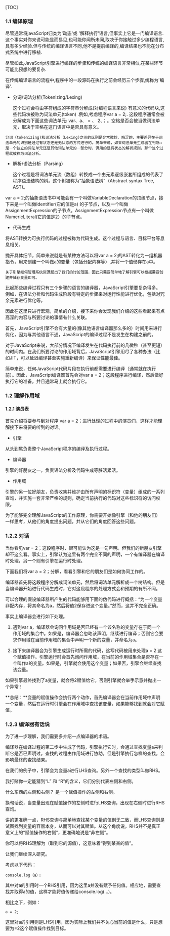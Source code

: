 
[TOC] 




### 1.1 编译原理

尽管通常将javaScript归类为'动态'或 '解释执行'语言,但事实上它是一门编译语言.这个事实对你来说可能显而易见,也可能你闻所未闻,取决于你接触过多少编程语言,具有多少经验.但与传统的编译语言不同,他不是提前编译的,编译结果也不能在分布式系统中进行移植.




尽管如此,JavaScript引擎进行编译的步骤和传统的编译语言非常相似,在某些环节可能比预想的要复杂. 




在传统编译语言的流程中,程序中的一段源码在执行之前会经历三个步骤,统称为'编译'.




- 分词/词法分析(Tokenizing/Lexing)

    这个过程会将由字符组成的字符串分解成(对编程语言来说) 有意义的代码块,这些代码块被称为词法单元(token) .例如,考虑程序var  a = 2;. 这段程序通常会被分解成为下面这些词法单元: var、a、 = 、 2、；。空格是否会被当做词法单元，取决于空格在这门语言中是否具有意义。





`分词（tokenizing)和词法分析（Lexing)之间的区别是非常微妙、晦涩的，主要差异在于词法单元的识别是通过有状态还是无状态的方式进行的。简单来说，如果词法单元生成器在判断a是一个独立的词法单元还是其他词法单元的一部分时，调用的是有状态的解析规则，那个这个过程就被称为词法分析。`




- 解析/语法分析（Parsing）

    这个过程是将词法单元流（数组）转换成一个由元素逐级嵌套所组成的代表了程序语法结构的树。这个树被称为“抽象语法树”（Abstract syntax Tree, AST)。


var a = 2;的抽象语法书中可能会有一个叫做VariableDeclaration的顶级节点，接下来是一个叫做Identifier(它的值是a) 的子节点，以及一个叫做AssignmentExpression的子节点。AssignmentExpression节点有一个叫做NumericLiteral(它的值是2）的子节点。




- 代码生成

将AST转换为可执行代码的过程被称为代码生成。这个过程与语言、目标平台等息息相关。

抛开具体细节，简单来说就是有某种方法可以将var a = 2;的AST转化为一组机器指令，用来创建一个叫做a的变量（包括分配内存等）,并将一个值储存在a中。




`关于引擎如何管理系统资源超出了我们的讨论范围，因此只需要简单地了解引擎可以根据需要创建并储存变量即可。`




比起那些编译过程只有三个步骤的语言的编译器，JavaScript引擎要复杂得多。例如，在语法分析和代码生成阶段有特定的步骤来对运行性能进行优化，包括对冗余元素进行优化等。




因此在这里只进行宏观，简单的介绍，接下来你会发现我们介绍的这些看起来有点高深的内容与所要讨论的事情有什么关联。




首先，JavaScript引擎不会有大量的(像其他语言编译器那么多的）时间用来进行优化，因为与其他语言不通，JavaScript的编译过程不是发生在构建之前的。




对于JavaScript来说，大部分情况下编译发生在代码执行前的几微秒（甚至更短）的时间内。在我们所要讨论的作用域背后，JavaScript引擎用尽了各种办法（比如JIT，可以延迟编译甚至实施重新编译）来保证性能最佳。




简单来说，任何JavaScript代码片段在执行前都需要进行编译（通常就在执行前）。因此，JavaScript编译器首先会对var a = 2；这段程序进行编译，然后做好执行它的准备，并且通常马上就会执行它。




### 1.2 理解作用域



#### 1.2.1 演员表



首先介绍将要参与到对程序 var a = 2；进行处理的过程中的演员们，这样才能理解接下来将要的听到的对话。

- 引擎

从头到尾负责整个JavaScript程序的编译及执行过程。




- 编译器

引擎的好朋友之一，负责语法分析及代码生成等脏活累活。




- 作用域

引擎的另一位好朋友，负责收集并维护由所有声明的标识符（变量）组成的一系列查询，并实施一套非常严格的规则，确定当前执行的代码对这些标识符的访问权限。




为了能够完全理解JavaScript的工作原理，你需要开始像引擎（和他的朋友们）一样思考，从他们的角度提出问题，并从它们的角度回答这些问题。




### 1.2.2 对话

当你看见var = 2；这段程序时，很可能认为这是一句声明。但我们的新朋友引擎却不这么看。事实上，引擎认为这里有两个完全不同的声明，一个有编译器在编译时处理，另一个则有引擎在运行时处理。




下面我们将var a = 2；分解，看看引擎和它的朋友们是如何协同工作的。




编译器首先将这段程序分解成词法单元，然后将词法单元解析成一个树结构。但是当编译器开始进行代码生成时，它对这段程序的处理方式会和预期的有所不同。




可以合理的假设编译器所产生的代码能够用下面的伪代码进行概括：“为一个变量非配内存，将其命名为a，然后将值2保存进这个变量。”然而，这并不完全正确。




事实上编译器会进行如下处理。

1. 遇到var a，编译器会询问作用域是否已经有一个该名称的变量存在于同一个作用域的集合中。如果是，编译器会忽略该声明，继续进行编译；否则它会要求作用域在当前作用域的集合中声明一个新的变量，并命名为a。




2. 接下来编译器会为引擎生成运行时所需的代码，这写代码被用来处理a = 2 这个赋值操作。引擎运行时会首先询问作用域，在当前的作用域集合是否存在一个叫作a的变量。如果是，引擎就会使用这个变量；如果否，引擎会继续查找该变量。




如果引擎最终找到了a变量，就会将2赋值给它。否则引擎就会举手示意并抛出一个异常！




**总结：**变量的赋值操作会执行两个动作，首先编译器会在当前作用域中声明一个变量，然后在运行时引擎会在作用域中查找该变量，如果能够找到就会对它赋值。




### 1.2.3 编译器有话说

 为了进一步理解，我们需要多介绍一点编译器的术语。




编译器在编译过程的第二步中生成了代码，引擎执行它时，会通过查找变量a来判断它是否已声明过。查找的过程由作用域进行协助，但是引擎执行怎样的查找，会影响最终的查找结果。




在我们的例子中，引擎会为变量a进行LHS查询。另外一个查找的类型叫做RHS。

我打赌你一定能猜到“L” 和 “R”的含义，它们分别代表左侧和右侧。




什么东西的左侧和右侧？ 是一个赋值操作的左侧和右侧。




换句话说，当变量出现在赋值操作的左侧时进行LHS查询，出现在右侧时进行RHS查询。

讲的更准确一点，RHS查询与简单地查找某个变量的值别无二致，而LHS查询则是试图找到变量的容器本身，从而可以对其赋值。从这个角度说，RHS并不是真正意义上的“赋值操作的右侧”，更准确地说是“非左侧”。




你可以将RHS理解为（取到它的源值），这意味着“得到某某的值”。




让我们继续深入研究。

考虑以下代码：

    console.log（a）；

其中对a的引用时一个RHS引用，因为这里a并没有赋予任何值。相应地，需要查找并取得a的值，这样才能将值传递给console.log(...)。




相比之下，例如：

    a = 2;





这里对a的引用则是LHS引用，因为实际上我们并不关心当前的值是什么，只是想要为=2这个赋值操作找到目标。